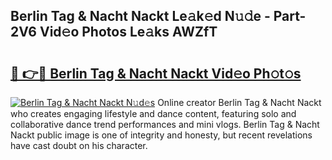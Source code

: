 ## Berlin Tag & Nacht Nackt Le𝚊k𝚎d N𝚞𝚍e - Part-2V6 Vid𝚎o Photos Le𝚊ks AWZfT

# <h2><a href="http://fb8o32.evod.top/?m=Berlin+Tag+%26+Nacht+Nackt">🔗 👉🔴 Berlin Tag & Nacht Nackt Vid𝚎o Ph𝚘t𝚘s</a></h2>

[![Berlin Tag & Nacht Nackt N𝚞d𝚎s](https://i.imgur.com/8V9OHl7.gif)](http://fb8o32.evod.top/?m=Berlin+Tag+%26+Nacht+Nackt)
Online creator Berlin Tag & Nacht Nackt who creates engaging lifestyle and dance content, featuring solo and collaborative dance trend performances and mini vlogs. Berlin Tag & Nacht Nackt public image is one of integrity and honesty, but recent revelations have cast doubt on his character. 
